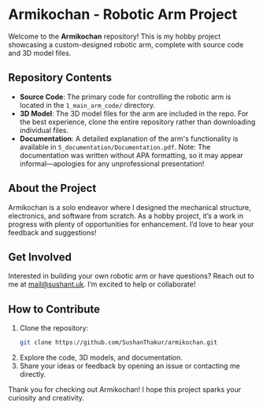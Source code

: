 # Armikochan - Robotic Arm Project

Welcome to the **Armikochan** repository! This is my hobby project showcasing a custom-designed robotic arm, complete with source code and 3D model files.

## Repository Contents

- **Source Code**: The primary code for controlling the robotic arm is located in the `1_main_arm_code/` directory.
- **3D Model**: The 3D model files for the arm are included in the repo. For the best experience, clone the entire repository rather than downloading individual files.
- **Documentation**: A detailed explanation of the arm's functionality is available in `5_documentation/Documentation.pdf`. Note: The documentation was written without APA formatting, so it may appear informal—apologies for any unprofessional presentation!

## About the Project

Armikochan is a solo endeavor where I designed the mechanical structure, electronics, and software from scratch. As a hobby project, it’s a work in progress with plenty of opportunities for enhancement. I’d love to hear your feedback and suggestions!

## Get Involved

Interested in building your own robotic arm or have questions? Reach out to me at [mail@sushant.uk](mailto:mail@sushant.uk). I’m excited to help or collaborate!

## How to Contribute

1. Clone the repository:
   ```bash
   git clone https://github.com/SushanThakur/armikochan.git
2. Explore the code, 3D models, and documentation.
3. Share your ideas or feedback by opening an issue or contacting me directly.

Thank you for checking out Armikochan! I hope this project sparks your curiosity and creativity.
